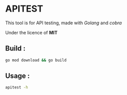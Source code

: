 # APITEST
This tool is for API testing, made with *Golang* and *cobra*

Under the licence of **MIT**

## Build : 
```bash
go mod download && go build
```

## Usage :
```bash
apitest -h
```
